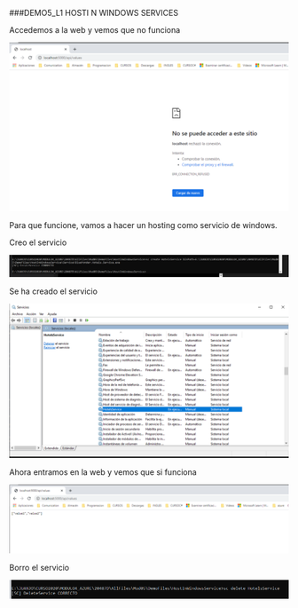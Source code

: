 ###DEMO5_L1    HOSTI N WINDOWS SERVICES



Accedemos a la web y vemos que no funciona

![web_no_escuchando](web_no_escuchando.PNG)

Para que funcione, vamos a hacer un hosting como servicio de windows.

Creo el servicio

![CreoServicioMsdos](CreoServicioMsdos.PNG)



Se ha creado el servicio



![servicio_creado](servicio_creado.PNG)



Ahora entramos en la web y vemos que si funciona

![web_escuchando](web_escuchando.PNG)





Borro el servicio

![se_borra](se_borra.PNG)
